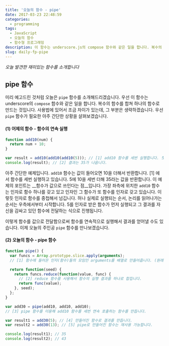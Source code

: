```yaml
---
title: '오늘의 함수 - pipe'
date: 2017-03-23 22:48:59
categories:
  - programming
tags:
  - JavaScript
  - 오늘의 함수
  - 함수형 프로그래밍
description: 이 함수는 underscore.js의 compose 함수와 같은 일을 합니다. 복수의 함수를 합쳐 하나의 함수로 만드는 것입니다.
slug: daily-fp-pipe
---
```

_오늘 발견한 재미있는 함수를 소개합니다_

## pipe 함수

미리 예고드린 것처럼 오늘은 `pipe` 함수를 소개해드리겠습니다. 우선 이 함수는 underscore의 `compose` 함수와 같은 일을 합니다. 복수의 함수를 합쳐 하나의 함수로 만드는 것입니다. 사용법에 있어서 조금 차이가 있는데, 그 부분은 생략하겠습니다. 우선 `pipe` 함수가 필요한 아주 간단한 상황을 살펴보겠습니다.

#### (1) 어제의 함수 - 함수의 연속 실행
```javascript
function add10(num) {
  return num + 10;
}

var result = add10(add10(add10(5))); // [1] add10 함수를 세번 실행합니다. 첫번째 인자는 5입니다.
console.log(result); // [2] 결과는 35가 나옵니다.
```

아주 간단한 예제입니다. `add10` 함수는 값이 들어오면 10을 더해서 반환합니다. [1] 에서 함수를 세번 실행하고 있습니다. 5에 10을 세번 더해 35라는 값을 반환합니다. 이 예제의 포인트는 __함수가 값으로 쓰인다는 점__입니다. 가장 좌측에 위치한 `add10` 함수는 인자로 함수 하나를 갖고 있고 인자인 그 함수가 또 함수를 인자로 갖고 있습니다. 이렇듯 인자로 함수를 중첩해서 넘깁니다. 허나 실제로 실행되는 순서, 논리를 읽어나가는 순서는 우측에서부터 시작합니다. 5를 인자로 받은 함수가 먼저 실행되고 그 결과를 자신을 감싸고 있던 함수에 전달하는 식으로 진행됩니다.

이렇게 함수를 값으로 전달함으로써 함수를 연속적으로 실행해서 결과를 얻어낼 수도 있습니다. 이제 오늘의 주인공 `pipe` 함수를 만나보겠습니다.

#### (2) 오늘의 함수 - pipe 함수
```javascript
function pipe() {
  var funcs = Array.prototype.slice.apply(arguments);
  // [1] 함수에 들어온 인자(함수)들의 모임인 arguments를 배열로 만들어줍니다. (원래 arguments는 유사 배열입니다.)

  return function(seed) {
    return funcs.reduce(function(value, func) {
      // [2] reduce 함수를 사용해서 함수의 실행 결과를 하나로 합칩니다.
      return func(value);
    }, seed);
  };
}

var add30 = pipe(add10, add10, add10);
// [3] pipe 함수를 이용해 add10 함수를 세번 연속 호출하는 함수를 만듭니다.

var result1 = add30(5); // [4] 만들어진 함수로 결과를 만듭니다.
var result2 = add30(13); // [5] pipe로 만들어진 함수는 재사용 가능합니다.

console.log(result1); // 35
console.log(result2); // 43
```
